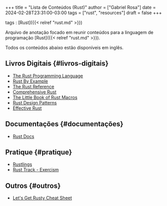 +++
title = "Lista de Conteúdos (Rust)"
author = ["Gabriel Rosa"]
date = 2024-02-28T23:31:00-03:00
tags = ["rust", "resources"]
draft = false
+++

tags
: [Rust]({{< relref "rust.md" >}})

Arquivo de anotação focado em reunir conteúdos para a linguagem de programação [Rust]({{< relref "rust.md" >}}).

Todos os conteúdos abaixo estão disponíveis em inglês.


## Livros Digitais {#livros-digitais}

-   [The Rust Programming Language](https://doc.rust-lang.org/book/)
-   [Rust By Example](https://doc.rust-lang.org/rust-by-example/)
-   [The Rust Reference](https://doc.rust-lang.org/reference/)
-   [Comprehensive Rust](https://google.github.io/comprehensive-rust/)
-   [The Little Book of Rust Macros](https://veykril.github.io/tlborm/)
-   [Rust Design Patterns](https://rust-unofficial.github.io/patterns/)
-   [Effective Rust](https://effective-rust.com/)


## Documentações {#documentações}

-   [Rust Docs](https://doc.rust-lang.org/std/index.html)


## Pratique {#pratique}

-   [Rustlings](https://github.com/rust-lang/rustlings/)
-   [Rust Track - Exercism](https://exercism.org/tracks/rust)


## Outros {#outros}

-   [Let's Get Rusty Cheat Sheet](https://docs.google.com/document/d/1kQidzAlbqapu-WZTuw4Djik0uTqMZYyiMXTM9F21Dz4/)
